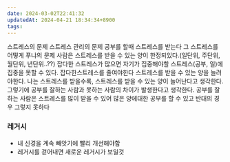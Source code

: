 ```yaml
---
date: 2024-03-02T22:41:32
updatedAt: 2024-04-21 18:34:34+8900
tags: 
---
```

스트레스의 문제
스트레스 관리의 문제
공부를 할때 스트레스를 받는다
	그 스트레스를 어떻게 푸냐의 문제
	사람은 스트레스를 받을 수 있는 양이 한정되있다.(일단위, 주단위, 월단위, 년단위..??)
		잡다한 스트레스가 많으면 자기가 집중해야할 스트레스(공부, 일)에  집중을 못할 수 있다.
		잡다한스트레스를 줄여야한다
	스트레스를 받을 수 있는 양을 늘려야한다.
		나는 스트레스를 받을수록, 스트레스를 받을 수 있는 양이 늘어난다고 생각한다.
		그렇기에 공부를 잘하는 사람과 못하는 사람의 차이가 발생한다고 생각한다.
		공부를 잘하는 사람은 스트레스를 많이 받을 수 있어 많은 양에대한 공부를 할 수 있고 반대의 경우 그렇지 못하다

### 레거시
- 내 신경을 계속 빼앗기에 빨리 개선해야함
- 레거시를 걷어내면 새로운 레거시가 보일것